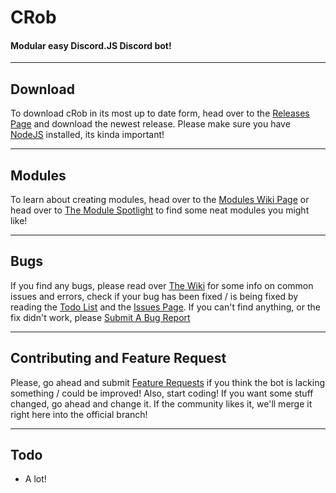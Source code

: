 # CRob
#### Modular easy Discord.JS Discord bot!

***
## Download
To download cRob in its most up to date form, head over to the [Releases Page](https://github.com/tascord/cRob/releases) and download the newest release.
Please make sure you have [NodeJS](https://nodejs.org) installed, its kinda important!

***
## Modules
To learn about creating modules, head over to the [Modules Wiki Page](https://github.com/tascord/cRob/wiki/Modules) or head over to [The Module Spotlight](https://github.com/tascord/wiki/Module_Spotlight) to find some neat modules you might like!

***
## Bugs
If you find any bugs, please read over [The Wiki](https://github.com/tascord/cRob/wiki/issues_and_errorrs) for some info on common issues and errors, check if your bug has been fixed / is being fixed by reading the [Todo List](https://github.com/tascord/cRob#Todo) and the [Issues Page](https://github.com/tascord/cRob/issues).
If you can't find anything, or the fix didn't work, please [Submit A Bug Report](https://github.com/tascord/CRob/issues/new?labels=bug&template=bug_report.md)

***
## Contributing and Feature Request
Please, go ahead and submit [Feature Requests](https://github.com/tascord/CRob/issues/new?labels=enhancement&template=feature_request.md) if you think the bot is lacking something / could be improved!
Also, start coding! If you want some stuff changed, go ahead and change it. If the community likes it, we'll merge it right here into the official branch!

***
## Todo
 - A lot!
